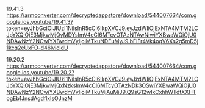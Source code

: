 19.41.3
https://armconverter.com/decryptedappstore/download/544007664/com.google.ios.youtube/19.41.3?token=eyJhbGciOiJIUzI1NiIsInR5cCI6IkpXVCJ9.eyJzdWIiOjExNTA4MTM2LCJpYXQiOjE3MjkwMjQyMDYsImV4cCI6MTcyOTAzNTAwNiwiYXBwaWQiOjU0NDAwNzY2NCwiYXBwdmVyIjoiMTkuNDEuMyJ9.bFiFr4Vk4oqV6Xs2g5mD5j1kcq2eUxFO-d46lvicIdU

19.20.2
https://armconverter.com/decryptedappstore/download/544007664/com.google.ios.youtube/19.20.2?token=eyJhbGciOiJIUzI1NiIsInR5cCI6IkpXVCJ9.eyJzdWIiOjExNTA4MTM2LCJpYXQiOjE3MjkwMjQxNzksImV4cCI6MTcyOTAzNDk3OSwiYXBwaWQiOjU0NDAwNzY2NCwiYXBwdmVyIjoiMTkuMjAuMiJ9.Q9sG12wIxCxhhWTdtXXHTogEb1JnsdAgdflxIsOJnzM
